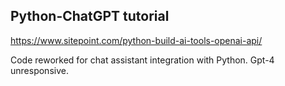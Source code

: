 ## Python-ChatGPT tutorial

https://www.sitepoint.com/python-build-ai-tools-openai-api/

Code reworked for chat assistant integration with Python.
Gpt-4 unresponsive.